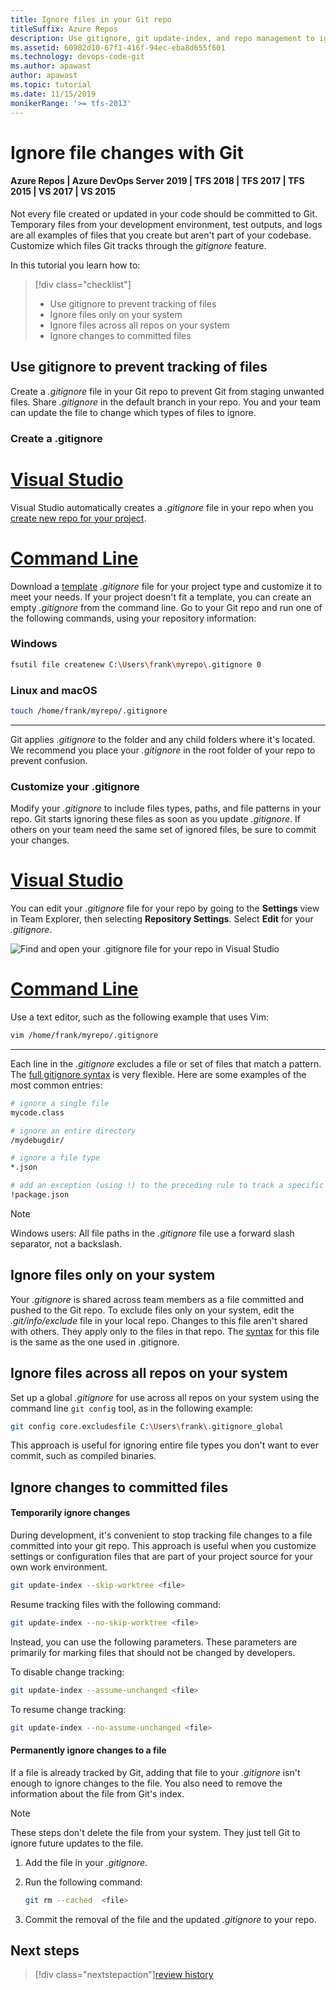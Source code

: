 ```yaml
---
title: Ignore files in your Git repo
titleSuffix: Azure Repos
description: Use gitignore, git update-index, and repo management to ignore and exclude files from Git version control  
ms.assetid: 60982d10-67f1-416f-94ec-eba8d655f601
ms.technology: devops-code-git 
ms.author: apawast
author: apawast
ms.topic: tutorial
ms.date: 11/15/2019
monikerRange: '>= tfs-2013'
---
```


# Ignore file changes with Git

#### Azure Repos | Azure DevOps Server 2019 | TFS 2018 | TFS 2017 | TFS 2015 | VS 2017 | VS 2015

Not every file created or updated in your code should be committed to Git.
Temporary files from your development environment, test outputs, and logs are all examples of files that you create but aren't part of your codebase.
Customize which files Git tracks through the _gitignore_ feature.

In this tutorial you learn how to:

> [!div class="checklist"]
>
> - Use gitignore to prevent tracking of files
> - Ignore files only on your system
> - Ignore files across all repos on your system
> - Ignore changes to committed files

## Use gitignore to prevent tracking of files

Create a _.gitignore_ file in your Git repo to prevent Git from staging unwanted files.
Share _.gitignore_ in the default branch in your repo. You and your team can update the file to change which types of files to ignore.

### Create a .gitignore

# [Visual Studio](#tab/visual-studio)

Visual Studio automatically creates a _.gitignore_ file in your repo when you [create new repo for your project](creatingrepo.md).

# [Command Line](#tab/command-line)

Download a [template](https://github.com/github/gitignore) _.gitignore_ file for your project type and customize it to meet your needs.
If your project doesn't fit a template, you can create an empty _.gitignore_ from the command line.
Go to your Git repo and run one of the following commands, using your repository information:

### Windows

```bash
fsutil file createnew C:\Users\frank\myrepo\.gitignore 0
```

### Linux and macOS

```bash
touch /home/frank/myrepo/.gitignore
```

---

Git applies _.gitignore_ to the folder and any child folders where it's located. We recommend you place your _.gitignore_ in the root folder of your repo to prevent confusion.

### Customize your .gitignore

Modify your _.gitignore_ to include files types, paths, and file patterns in your repo.
Git starts ignoring these files as soon as you update _.gitignore_. If others on your team need the same set of ignored files, be sure to commit your changes.

# [Visual Studio](#tab/visual-studio)

You can edit your _.gitignore_ file for your repo by going to the **Settings** view in Team Explorer, then selecting **Repository Settings**. Select **Edit** for your _.gitignore_.

![Find and open your .gitignore file for your repo in Visual Studio](media/vs_ignore.png)

# [Command Line](#tab/command-line)

Use a text editor, such as the following example that uses Vim:

```bash
vim /home/frank/myrepo/.gitignore
```

---

Each line in the _.gitignore_ excludes a file or set of files that match a pattern.
The [full gitignore syntax](https://git-scm.com/docs/gitignore) is very flexible.
Here are some examples of the most common entries:

```bash
# ignore a single file
mycode.class

# ignore an entire directory
/mydebugdir/

# ignore a file type
*.json

# add an exception (using !) to the preceding rule to track a specific file
!package.json
```

> [!NOTE]
> Windows users: All file paths in the _.gitignore_ file use a forward slash separator, not a backslash.

## Ignore files only on your system

Your _.gitignore_ is shared across team members as a file committed and pushed to the Git repo.
To exclude files only on your system, edit the _.git/info/exclude_ file in your local repo.
Changes to this file aren't shared with others.
They apply only to the files in that repo.
The [syntax](https://git-scm.com/docs/gitignore) for this file is the same as the one used in .gitignore.

## Ignore files across all repos on your system

Set up a global _.gitignore_ for use across all repos on your system using the command line `git config` tool, as in the following example:

```bash
git config core.excludesfile C:\Users\frank\.gitignore_global
```

This approach is useful for ignoring entire file types you don't want to ever commit, such as compiled binaries.

## Ignore changes to committed files

#### Temporarily ignore changes

During development, it's convenient to stop tracking file changes to a file committed into your git repo.
This approach is useful when you customize settings or configuration files that are part of your project source for your own work environment.

```bash
git update-index --skip-worktree <file>
```

Resume tracking files with the following command:

```bash
git update-index --no-skip-worktree <file>
```

Instead, you can use the following parameters. These parameters are primarily for marking files that should not be changed by developers.

To disable change tracking:

```bash
git update-index --assume-unchanged <file>
```

To resume change tracking:

```bash
git update-index --no-assume-unchanged <file>
```

#### Permanently ignore changes to a file

If a file is already tracked by Git, adding that file to your _.gitignore_ isn't enough to ignore changes to the file.
You also need to remove the information about the file from Git's index.

> [!NOTE]
> These steps don't delete the file from your system. They just tell Git to ignore future updates to the file.

1.  Add the file in your _.gitignore_.

1.  Run the following command:

    ```bash
    git rm --cached  <file>
    ```

1.  Commit the removal of the file and the updated _.gitignore_ to your repo.

## Next steps

> [!div class="nextstepaction"][review history](review-history.md)
